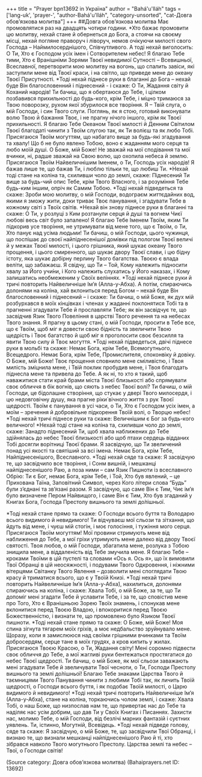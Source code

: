 +++
title = "Prayer bpn13692 in Україна"
author = "Bahá'u'lláh"
tags = ['lang-uk', 'prayer-', "author-Bahá'u'lláh", "category-unsorted", "cat-Довга обов’язкова молитва"]
+++
##Довга обов’язкова молитва
Має промовлятися раз на двадцять чотири години.
*Хто бажає промовити цю молитву, нехай стане й обернеться до Бога, а стоячи на своєму місці, нехай погляне праворуч і ліворуч, немов очікуючи милості свого Господа – Наймилосерднішого, Співчутливого. А тоді нехай виголосить:
О Ти, Хто є Господом усіх імен і Сотворителем небес! Я благаю Тебе тими, Хто є Вранішніми Зорями Твоєї невидимої Сутності – Всевишньої, Всеславної, перетворити мою молитву на вогонь, що спалить завіси, які заступили мене від Твоєї краси, і на світло, що приведе мене до океану Твоєї Присутності.
*Тоді нехай піднесе руки в благанні до Бога – нехай буде Він благословенний і піднесений - і скаже:
О Ти, Жадання світу й Коханий народів! Ти бачиш, що я обертаюся до Тебе, і цілком позбавився прихильності до будь-кого, крім Тебе, і міцно тримаюся за Твою поворозку, рухом якої збурилося все творіння. Я – Твій слуга, о мій Господи, і син Твого слуги. Поглянь, як я стою, готовий виконувати волю Твою й бажання Твоє, і не прагну нічого іншого, крім як Твоєї прихильності. Я благаю Тебе Океаном Твоєї милості й Денним Світилом Твоєї благодаті чинити з Твоїм слугою так, як Ти волієш та як любо Тобі. Присягаюся Твоїм могуттям, що набагато вище за будь-які згадування та хвалу! Що б не було явлено Тобою, воно є жаданням мого серця та любо моїй душі. О Боже, мій Боже! Не зважай на мої сподівання та мої вчинки, ні, радше зважай на Свою волю, що охопила небеса й землю. Присягаюся Твоїм Найвеличнішим Іменем, о Ти, Господь усіх народів! Я бажав лише те, що бажав Ти, і люблю тільки те, що любиш Ти.
*Нехай тоді стане на коліна та, схиливши чоло до землі, скаже:
Піднесений Ти вище за будь-чий опис Тебе, крім Твого Власного, і за розуміння Тебе будь-ким іншим, опріч як Самим Тобою.
*Тоді нехай підведеться та скаже:
Зроби мою молитву, о мій Господи, водограєм життєдайних вод, якими я зможу жити, доки триває Твоє панування, і згадувати Тебе в кожному світі з Твоїх світів.
*Нехай він знову піднесе руки в благанні та скаже:
О Ти, у розлуці з Ким розтанули серця й душі та вогнем Чиєї любові весь світ було запалено! Я благаю Тебе Іменем Твоїм, яким Ти підкорив усе творіння, не утримувати від мене того, що є Твоїм, о Ти, Хто панує над усіма людьми! Ти бачиш, о мій Господи, цього чужинця, що поспішає до своєї найпіднесенішої домівки під пологом Твоєї величі й у межах Твоєї милості, і цього грішника, який шукає океану Твого прощення, і цього смиренного, що шукає двору Твоєї слави, і цю бідну істоту, яка шукає добірну перлину Твого багатства. Твоєю є влада веліти, що забажаєш. Я свідчу, що Ти – Той, Кому належить підносити хвалу за Його учи́ни, і Кого належить слухатись у Його наказах, і Кому залишатись необмеженим у Своїх веліннях.
*Тоді нехай піднесе руки й тричі повторить Найвеличніше Ім’я (Алла-у-Абха). А потім, спираючись долонями на коліна, хай вклониться перед Богом – нехай буде Він благословенний і піднесений – і скаже:
Ти бачиш, о мій Боже, як дух мій розбурхався в моїх кінцівках і членах у жаданні поклонятися Тобі та в прагненні згадувати Тебе й прославляти Тебе; як він засвідчує те, що засвідчив Язик Твого Повеління в царстві Твого речення та на небесах Твого знання. Я прагну в цьому стані, о мій Господи, просити в Тебе все, що є Твоїм, щоб міг я довести свою бідність та звеличити Твою щедрість і Твоє багатство й щоб міг я проголосити своє безсилля та явити Твою силу й Твоє могуття.
*Тоді нехай підведеться, двічі піднесе руки в мольбі та скаже:
Немає Бога, крім Тебе, Всемогутнього, Всещедрого. Немає Бога, крім Тебе, Промислителя, споконвіку й довіку. О Боже, мій Боже! Твоє прощення сповнило мене сміливістю, і Твоя милість зміцнила мене, і Твій поклик пробудив мене, і Твоя благодать піднесла мене та привела до Тебе. А як ні, то хто я такий, щоб наважитися стати край брами міста Твоєї близькості або спрямувати своє обличчя в бік вогнів, що сяють з небес Твоєї волі? Ти бачиш, о мій Господи, це бідолашне створіння, що стукає у двері Твого милосердя, і цю недовговічну душу, яка прагне ріки́ вічного життя з рук Твоєї щедрості. Твоїм є панування в усі часи, о Ти, Хто є Господом усіх імен, а моїм – зречення й добровільне підкорення Твоїй волі, о Творцю небес!
*Тоді нехай тричі піднесе руки та скаже:
Величнішим є Бог за будь-кого величного!
*Нехай тоді стане на коліна та, схиливши чоло до землі, скаже:
Занадто піднесений Ти, щоб хвала наближених до Тебе здійнялась до небес Твоєї близькості або щоб птахи сердець відданих Тобі досягли ворітниці Твоєї брами. Я засвідчую, що Ти звеличений понад усі якості та святіший за всі імена. Немає Бога, крім Тебе, Найпіднесенішого, Всеславного.
*Тоді нехай сяде та скаже:
Я засвідчую те, що засвідчило все творіння, і Сонм вишній, і мешканці найпіднесенішого Раю, а поза ними – сам Язик Пишноти із всеславного Обрію: Ти є Бог, немає Бога, крім Тебе, і Той, Хто був явлений, – це Прихована Таїна, Заповітний Символ, через Кого літери слова “Будь” були з’єднані та зв’язані разом. Я засвідчую, що саме Він є Тим, Чиє ім’я було визначене Пером Найвищого, і саме Він є Тим, Хто був згаданий у Книгах Бога, Господа Престолу вишнього та землі до́лішньої.
 
*Тоді нехай стане прямо та скаже:
О Господи всього буття та Володарю всього видимого й невидимого! Ти відчуваєш мої сльози та зітхання, що йдуть від мене, і чуєш мій стогін, і моє голосіння, і тужіння мого серця. Присягаюся Твоїм могуттям! Мої провини стримують мене від наближення до Тебе, а мої гріхи утримують мене далеко від двору Твоєї святості. Твоя любов, о мій Господи, збагатила мене, розлука з Тобою знищила мене, а віддаленість від Тебе змучила мене. Я благаю Тебе – кроками Твоїми в цій пустелі та словами «Ось я. Ось я», що їх вимовили Твої Обранці в цій неосяжності, і подувами Твого Одкровення, і ніжними вітерцями Світанку Твого Явлення – дозволити мені споглядати Твою красу й триматися всього, що є у Твоїй Книзі.
*Тоді нехай тричі повторить Найвеличніше Ім’я (Алла-у-Абха́), нахилиться, долонями спираючись на коліна, і скаже: 
Хвала Тобі, о мій Боже, за те, що Ти допоміг мені згадати Тебе й уславити Тебе, і за те, що сповістив мене про Того, Хто є Вранішньою Зорею Твоїх знамень, і спонукав мене вклонитися перед Твоєю Владою, і впокоритися перед Твоєю Божественністю, і визнати те, що промовлено було Язиком Твоєї пишноти.
*Тоді нехай стане прямо та скаже: 
О Боже, мій Боже! Моя спина зігнута тягарем моїх гріхів, а моє недбальство зруйнувало мене. Щоразу, коли я замислююся над своїми грішними вчинками та Твоїм добросердям, серце тане в моїх грудях, а кров кипить у жилах. Присягаюся Твоєю Красою, о Ти, Жадання світу! Мені соромно підвести своє обличчя до Тебе, а мої жагливі руки бентежаться простягатися до небес Твоєї щедрості. Ти бачиш, о мій Боже, як мої сльози заважають мені згадувати Тебе й звеличувати Твої чесноти, о Ти, Господи Престолу вишнього та землі до́лішньої! Благаю Тебе знаками Царства Твого й таємницями Твого Панування чинити з любими Тобі так, як личить Твоїй щедрості, о Господи всього буття, і як подобає Твоїй милості, о Царю видимого й невидимого!
*Тоді нехай тричі повторить Найвеличніше Ім’я (Алла-у-Абха́), стане на коліна, торкаючись чолом землі, і скаже: 
Хвала Тобі, о наш Боже, що низпослав нам те, що привертає нас до Тебе та наділяє нас усім добрим, що дав Ти у Своїх Книгах і Писаннях. Захисти нас, молимо Тебе, о мій Господи, від безлічі марних фантазій і суєтних уявлень. Ти, істинно, Могутній, Всевідець.
*Тоді нехай підведе голову, сяде та скаже: 
Я засвідчую, о мій Боже, те, що засвідчили Твої Обранці, і визнаю те, що визнали мешканці найпіднесенішого Раю й ті, хто зібрався навколо Твого могутнього Престолу. Царства землі та небес – Твої, о Господи світів!

(Source category: Довга обов’язкова молитва)
(Bahaiprayers.net ID: 13692)
